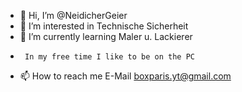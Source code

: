 - 👋 Hi, I’m @NeidicherGeier
- 👀 I’m interested in  Technische Sicherheit
- 🌱 I’m currently learning Maler u. Lackierer 
-      In my free time I like to be on the PC 
- 📫 How to reach me  E-Mail boxparis.yt@gmail.com


<!---
NeidicherGeier/NeidicherGeier is a ✨ special ✨ repository because its `README.md` (this file) appears on your GitHub profile.
You can click the Preview link to take a look at your changes.
--->
